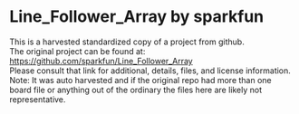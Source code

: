 
# Line_Follower_Array by sparkfun  
This is a harvested standardized copy of a project from github.  
The original project can be found at:  
https://github.com/sparkfun/Line_Follower_Array  
Please consult that link for additional, details, files, and license information.  
Note: It was auto harvested and if the original repo had more than one board file or anything out of the ordinary the files here are likely not representative.  
    